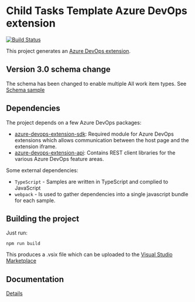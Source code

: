 # Child Tasks Template Azure DevOps extension

[![Build Status](https://dev.azure.com/fiveforty/DevOps/_apis/build/status/ChildTaskTemplate?branchName=master)](https://dev.azure.com/fiveforty/DevOps/_build/latest?definitionId=17&branchName=master)

This project generates an [Azure DevOps extension](https://docs.microsoft.com/en-us/azure/devops/extend/overview?view=vsts).

## Version 3.0 schema change

The schema has been changed to enable multiple All work item types. See [Schema sample](src/settings/templateSetupSample.json)

## Dependencies

The project depends on a few Azure DevOps packages:

- [azure-devops-extension-sdk](https://github.com/Microsoft/azure-devops-extension-sdk): Required module for Azure DevOps extensions which allows communication between the host page and the extension iframe.
- [azure-devops-extension-api](https://github.com/Microsoft/azure-devops-extension-api): Contains REST client libraries for the various Azure DevOps feature areas.

Some external dependencies:

- `TypeScript` - Samples are written in TypeScript and complied to JavaScript
- `webpack` - Is used to gather dependencies into a single javascript bundle for each sample.

## Building the project

Just run:

    npm run build

This produces a .vsix file which can be uploaded to the [Visual Studio Marketplace](https://marketplace.visualstudio.com/azuredevops)

## Documentation

[Details](content_details.md)
